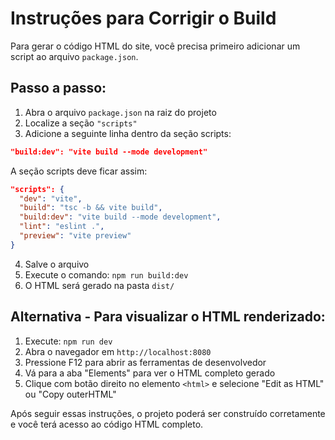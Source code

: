 
# Instruções para Corrigir o Build

Para gerar o código HTML do site, você precisa primeiro adicionar um script ao arquivo `package.json`.

## Passo a passo:

1. Abra o arquivo `package.json` na raiz do projeto
2. Localize a seção `"scripts"` 
3. Adicione a seguinte linha dentro da seção scripts:

```json
"build:dev": "vite build --mode development"
```

A seção scripts deve ficar assim:
```json
"scripts": {
  "dev": "vite",
  "build": "tsc -b && vite build",
  "build:dev": "vite build --mode development",
  "lint": "eslint .",
  "preview": "vite preview"
}
```

4. Salve o arquivo
5. Execute o comando: `npm run build:dev`
6. O HTML será gerado na pasta `dist/`

## Alternativa - Para visualizar o HTML renderizado:

1. Execute: `npm run dev`
2. Abra o navegador em `http://localhost:8080`
3. Pressione F12 para abrir as ferramentas de desenvolvedor
4. Vá para a aba "Elements" para ver o HTML completo gerado
5. Clique com botão direito no elemento `<html>` e selecione "Edit as HTML" ou "Copy outerHTML"

Após seguir essas instruções, o projeto poderá ser construído corretamente e você terá acesso ao código HTML completo.
